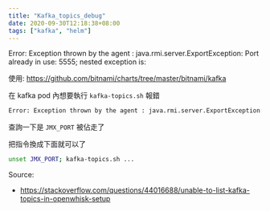 ```yaml
---
title: "Kafka_topics_debug"
date: 2020-09-30T12:18:38+08:00
tags: ["kafka", "helm"]
---
```


Error: Exception thrown by the agent : java.rmi.server.ExportException: Port already in use: 5555; nested exception is: 

<!--more-->

使用: https://github.com/bitnami/charts/tree/master/bitnami/kafka

在 kafka pod 內想要執行 `kafka-topics.sh` 報錯

```bash
Error: Exception thrown by the agent : java.rmi.server.ExportException: Port already in use: 5555; nested exception is: 
```

查詢一下是 `JMX_PORT` 被佔走了

把指令換成下面就可以了

```bash
unset JMX_PORT; kafka-topics.sh ...
```

Source:

* https://stackoverflow.com/questions/44016688/unable-to-list-kafka-topics-in-openwhisk-setup
